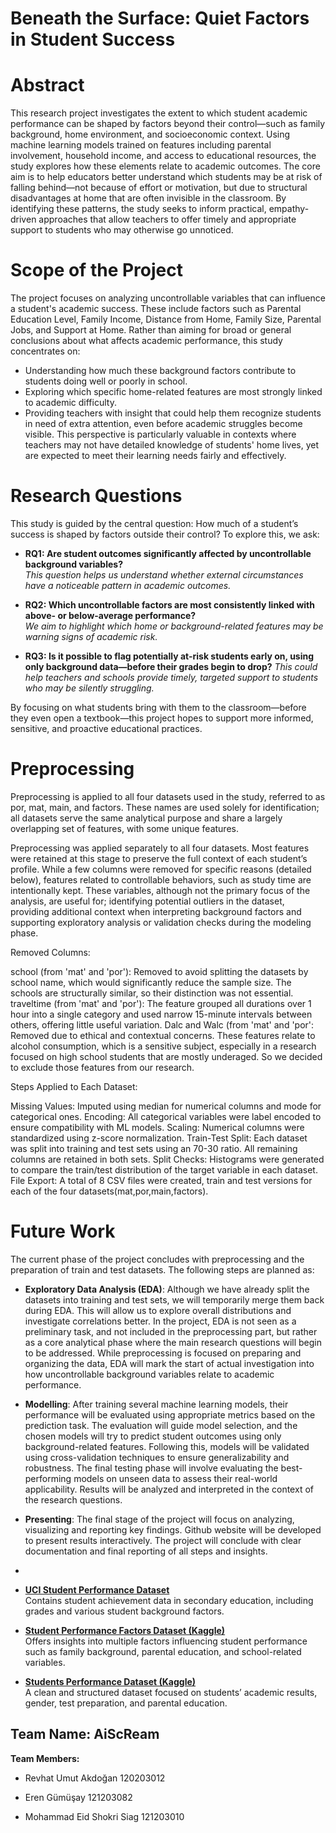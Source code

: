 # Beneath the Surface: Quiet Factors in Student Success

# Abstract

This research project investigates the extent to which student academic performance can be shaped by factors beyond their control—such as family background, home environment, and socioeconomic context. Using machine learning models trained on features including parental involvement, household income, and access to educational resources, the study explores how these elements relate to academic outcomes. The core aim is to help educators better understand which students may be at risk of falling behind—not because of effort or motivation, but due to structural disadvantages at home that are often invisible in the classroom. By identifying these patterns, the study seeks to inform practical, empathy-driven approaches that allow teachers to offer timely and appropriate support to students who may otherwise go unnoticed.

# Scope of the Project

The project focuses on analyzing uncontrollable variables that can influence a student's academic success. These include factors such as Parental Education Level, Family Income, Distance from Home, Family Size, Parental Jobs, and Support at Home. Rather than aiming for broad or general conclusions about what affects academic performance, this study concentrates on:
* Understanding how much these background factors contribute to students doing well or poorly in school.
* Exploring which specific home-related features are most strongly linked to academic difficulty.
* Providing teachers with insight that could help them recognize students in need of extra attention, even before academic struggles become visible.
This perspective is particularly valuable in contexts where teachers may not have detailed knowledge of students' home lives, yet are expected to meet their learning needs fairly and effectively.

# Research Questions 

This study is guided by the central question: How much of a student’s success is shaped by factors outside their control? To explore this, we ask:
- **RQ1: Are student outcomes significantly affected by uncontrollable background variables?**  
  _This question helps us understand whether external circumstances have a noticeable pattern in academic outcomes._


- **RQ2: Which uncontrollable factors are most consistently linked with above- or below-average performance?**  
  _We aim to highlight which home or background-related features may be warning signs of academic risk._

- **RQ3: Is it possible to flag potentially at-risk students early on, using only background data—before their grades begin to drop?**
  _This could help teachers and schools provide timely, targeted support to students who may be silently struggling._
  
By focusing on what students bring with them to the classroom—before they even open a textbook—this project hopes to support more informed, sensitive, and proactive educational practices.

# Preprocessing 

Preprocessing is applied to all four datasets used in the study, referred to as por, mat, main, and factors. These names are used solely for identification; all datasets serve the same analytical purpose and share a largely overlapping set of features, with some unique features.

Preprocessing was applied separately to all four datasets. Most features were retained at this stage to preserve the full context of each student’s profile. While a few columns were removed for specific reasons (detailed below), features related to controllable behaviors, such as study time are intentionally kept. These variables, although not the primary focus of the analysis, are useful for; identifying potential outliers in the dataset, providing additional context when interpreting background factors and supporting exploratory analysis or validation checks during the modeling phase.

Removed Columns:

school (from 'mat' and 'por'): Removed to avoid splitting the datasets by school name, which would significantly reduce the sample size. The schools are structurally similar, so their distinction was not essential.
traveltime (from 'mat' and 'por'): The feature grouped all durations over 1 hour into a single category and used narrow 15-minute intervals between others, offering little useful variation.
Dalc and Walc (from 'mat' and 'por': Removed due to ethical and contextual concerns. These features relate to alcohol consumption, which is a sensitive subject, especially in a research focused on high school students that are mostly underaged. So we decided to exclude those features from our research.

Steps Applied to Each Dataset:

Missing Values: Imputed using median for numerical columns and mode for categorical ones.
Encoding: All categorical variables were label encoded to ensure compatibility with ML models.
Scaling: Numerical columns were standardized using z-score normalization.
Train-Test Split: Each dataset was split into training and test sets using an 70-30 ratio. All remaining columns are retained in both sets.
Split Checks: Histograms were generated to compare the train/test distribution of the target variable in each dataset.
File Export: A total of 8 CSV files were created, train and test versions for each of the four datasets(mat,por,main,factors).

# Future Work

The current phase of the project concludes with preprocessing and the preparation of train and test datasets. The following steps are planned as:

- **Exploratory Data Analysis (EDA)**: Although we have already split the datasets into training and test sets, we will temporarily merge them back during EDA. This will allow us to explore overall distributions and investigate correlations better. In the project, EDA is not seen as a preliminary task, and not included in the preprocessing part, but rather as a core analytical phase where the main research questions will begin to be addressed. While preprocessing is focused on preparing and organizing the data, EDA will mark the start of actual investigation into how uncontrollable background variables relate to academic performance.

- **Modelling**: After training several machine learning models, their performance will be evaluated using appropriate metrics based on the prediction task. The evaluation will guide model selection, and the chosen models will try to predict student outcomes using only background-related features. Following this, models will be validated using cross-validation techniques to ensure generalizability and robustness. The final testing phase will involve evaluating the best-performing models on unseen data to assess their real-world applicability. Results will be analyzed and interpreted in the context of the research questions.

- **Presenting**: The final stage of the project will focus on analyzing, visualizing and reporting key findings. Github website will be developed to present results interactively. The project will conclude with clear documentation and final reporting of all steps and insights.
- 
- **[UCI Student Performance Dataset](https://archive.ics.uci.edu/dataset/320/student+performance)**  
  Contains student achievement data in secondary education, including grades and various student background factors.

- **[Student Performance Factors Dataset (Kaggle)](https://www.kaggle.com/datasets/lainguyn123/student-performance-factors)**  
  Offers insights into multiple factors influencing student performance such as family background, parental education, and school-related variables.

- **[Students Performance Dataset (Kaggle)](https://www.kaggle.com/datasets/rabieelkharoua/students-performance-dataset)**  
  A clean and structured dataset focused on students’ academic results, gender, test preparation, and parental education.


## Team Name: **AiScReam**

**Team Members:**

* Revhat Umut Akdoğan 120203012

* Eren Gümüşay 121203082

* Mohammad Eid Shokri Siag 121203010


